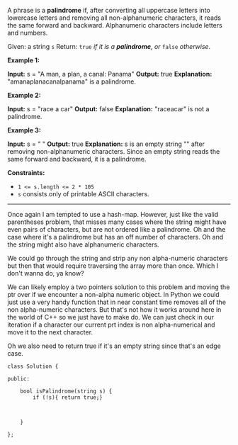 A phrase is a **palindrome** if, after converting all uppercase letters into lowercase letters and removing all non-alphanumeric characters, it reads the same forward and backward. Alphanumeric characters include letters and numbers.

Given: a string `s`
Return: `true` _if it is a **palindrome**, or_ `false` _otherwise_.

**Example 1:**

**Input:** s = "A man, a plan, a canal: Panama"
**Output:** true
**Explanation:** "amanaplanacanalpanama" is a palindrome.

**Example 2:**

**Input:** s = "race a car"
**Output:** false
**Explanation:** "raceacar" is not a palindrome.

**Example 3:**

**Input:** s = " "
**Output:** true
**Explanation:** s is an empty string "" after removing non-alphanumeric characters.
Since an empty string reads the same forward and backward, it is a palindrome.

**Constraints:**

- `1 <= s.length <= 2 * 105`
- `s` consists only of printable ASCII characters.


---

Once again I am tempted to use a hash-map. However, just like the valid parentheses problem, that misses many cases where the string might have even pairs of characters, but are not ordered like a palindrome. Oh and the case where it's a palindrome but has an off number of characters. Oh and the string might also have alphanumeric characters. 

We could go through the string and strip any non alpha-numeric characters but then that would require traversing the array more than once. Which I don't wanna do, ya know?  

We can likely employ a two pointers solution to this problem and moving the ptr over if we encounter a non-alpha numeric object. In Python we could just use a very handy function that in near constant time removes all of the non alpha-numeric characters. But that's not how it works around here in the world of C++ so we just have to make do. We can just check in our iteration if a character our current prt index is non alpha-numerical and move it to the next character. 

Oh we also need to return true if it's an empty string since that's an edge case. 

```
class Solution {

public:

    bool isPalindrome(string s) {
        if (!s){ return true;}

  

    }

};
```